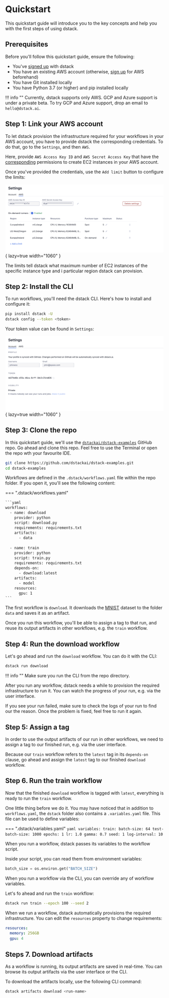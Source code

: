 # Quickstart

This quickstart guide will introduce you to the key concepts and help you with the first steps of using dstack.

## Prerequisites

Before you'll follow this quickstart guide, ensure the following:

* You've [signed up](https://dstack.ai/signup) with dstack
* You have an existing AWS account (otherwise, [sign up](https://portal.aws.amazon.com/billing/signup) for AWS beforehand)
* You have Git installed locally
* You have Python 3.7 (or higher) and pip installed locally

!!! info ""
    Currently, dstack supports only AWS. GCP and Azure support is under a private beta. To 
    try GCP and Azure support, drop an email to `hello@dstack.ai`.

## Step 1: Link your AWS account

To let dstack provision the infrastructure required for your workflows in your AWS account, you have to provide
dstack the corresponding credentials. To do that, go to the `Settings`, and then `AWS`.

Here, provide `AWS Access Key ID` and `AWS Secret Access Key` that have the
[corresponding](runners.md#on-demand-runners) permissions to create EC2 instances in your AWS account.

Once you've provided the credentials, use the `Add limit` button to configure the limits:

![](images/dstack_on_demand_settings.png){ lazy=true width="1060" }

The limits tell dstack what maximum number of EC2 instances of the specific instance type and i particular region
dstack can provision.

## Step 2: Install the CLI

To run workflows, you'll need the dstack CLI. Here's how to install and configure it:

```bash
pip install dstack -U
dstack config --token <token> 
```

Your token value can be found in `Settings`:

![](images/dstack_quickstart_token.png){ lazy=true width="1060" }

## Step 3: Clone the repo

In this quickstart guide, we'll use the 
[`dstackai/dstack-examples`](https://github.com/dstackai/dstack-examples) GitHub repo. Go ahead and clone this 
repo. Feel free to use the Terminal or open the repo wth your favourite IDE.

```bash
git clone https://github.com/dstackai/dstack-examples.git
cd dstack-examples
```

Workflows are defined in the `.dstack/workflows.yaml` file within the repo folder. If you open it, you'll see
the following content:

=== ".dstack/workflows.yaml"

    ```yaml
    workflows:
      - name: download
        provider: python
        script: download.py
        requirements: requirements.txt
        artifacts:
          - data

      - name: train
        provider: python
        script: train.py
        requirements: requirements.txt
        depends-on:
          - download:latest
        artifacts:
          - model
        resources:
          gpu: 1
    ```

The first workflow is `download`. It downloads the [MNIST](http://yann.lecun.com/exdb/mnist/) dataset
to the folder `data` and saves it as an artifact.

Once you run this workflow, you'll be able to assign a tag to that run, and reuse its output artifacts
in other workflows, e.g. the `train` workflow.

## Step 4: Run the download workflow

Let's go ahead and run the `download` workflow. You can do it with the CLI:

```bash
dstack run download
```

!!! info ""
    Make sure you run the CLI from the repo directory.    

After you run any workflow, dstack needs a while to provision the required infrastructure to run it. 
You can watch the progress of your run, e.g. via the user interface.

If you see your run failed, make sure to check the logs of your run to find our the reason. Once the problem 
is fixed, feel free to run it again.

## Step 5: Assign a tag

In order to use the output artifacts of our run in other workflows, we need to assign a tag to our finished run, e.g.
via the user interface.

Because our `train` workflow refers to the `latest` tag in its `depends-on` clause, go ahead and assign the `latest`
tag to our finished `download` workflow.

## Step 6. Run the train workflow

Now that the finished `download` workflow is tagged with `latest`, everything is ready to run the `train` workflow.

One little thing before we do it. You may have noticed that in addition to `workflows.yaml`, the `dstack` folder
also contains a `.variables.yaml` file. This file can be used to define variables:

=== ".dstack/variables.yaml"
    ```yaml
    variables:
     train:
       batch-size: 64
       test-batch-size: 1000
       epochs: 1
       lr: 1.0
       gamma: 0.7
       seed: 1
       log-interval: 10
    ```

When you run a workflow, dstack passes its variables to the workflow script.

Inside your script, you can read them from environment variables:

```python
batch_size = os.environ.get("BATCH_SIZE")
```

When you run a workflow via the CLI, you can override any of workflow variables.

Let's fo ahead and run the `train` workflow:

```bash
dstack run train --epoch 100 --seed 2
```

When we run a workflow, dstack automatically provisions the required infrastructure.
You can edit the `resources` property to change requirements:

```yaml
resources:
  memory: 256GB
  gpu: 4
```

## Steps 7. Download artifacts

As a workflow is running, its output artifacts are saved in real-time.
You can browse its output artifacts via the user interface or the CLI.

To download the artifacts locally, use the following CLI command:

```bash
dstack artifacts download <run-name>
```

[//]: # (TODO: Add screenshots)

[//]: # (TODO: Tell about dstack artifacts upload)